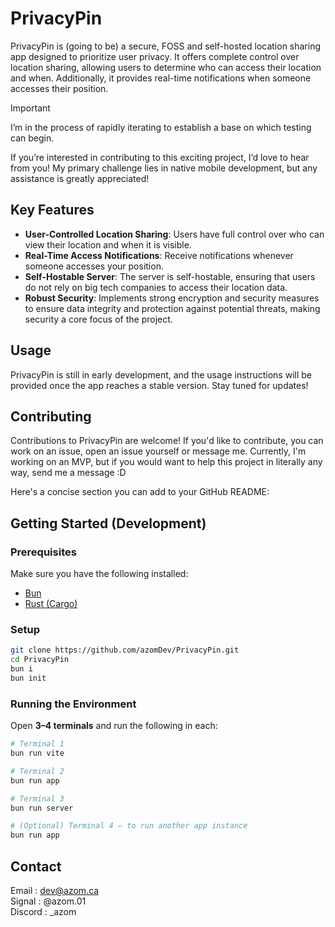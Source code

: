 # PrivacyPin

PrivacyPin is (going to be) a secure, FOSS and self-hosted location sharing app designed to prioritize user privacy. It offers complete control over location sharing, allowing users to determine who can access their location and when. Additionally, it provides real-time notifications when someone accesses their position.

> [!IMPORTANT]
> I’m in the process of rapidly iterating to establish a base on which testing can begin.
>
> If you’re interested in contributing to this exciting project, I’d love to hear from you! My primary challenge lies in native mobile development, but any assistance is greatly appreciated!

## Key Features

-   **User-Controlled Location Sharing**: Users have full control over who can view their location and when it is visible.
-   **Real-Time Access Notifications**: Receive notifications whenever someone accesses your position.
-   **Self-Hostable Server**: The server is self-hostable, ensuring that users do not rely on big tech companies to access their location data.
-   **Robust Security**: Implements strong encryption and security measures to ensure data integrity and protection against potential threats, making security a core focus of the project.

## Usage

PrivacyPin is still in early development, and the usage instructions will be provided once the app reaches a stable version. Stay tuned for updates!

## Contributing

Contributions to PrivacyPin are welcome! If you'd like to contribute, you can work on an issue, open an issue yourself or message me. Currently, I'm working on an MVP, but if you would want to help this project in literally any way, send me a message :D

Here's a concise section you can add to your GitHub README:

## Getting Started (Development)

### Prerequisites

Make sure you have the following installed:

* [Bun](https://bun.sh/docs/installation)
* [Rust (Cargo)](https://www.rust-lang.org/tools/install)

### Setup

```bash
git clone https://github.com/azomDev/PrivacyPin.git
cd PrivacyPin
bun i
bun init
```

### Running the Environment

Open **3–4 terminals** and run the following in each:

```bash
# Terminal 1
bun run vite

# Terminal 2
bun run app

# Terminal 3
bun run server

# (Optional) Terminal 4 — to run another app instance
bun run app
```

## Contact

Email : dev@azom.ca\
Signal : @azom.01\
Discord : _azom
